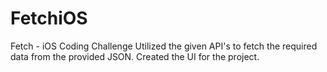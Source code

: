 # FetchiOS
Fetch - iOS Coding Challenge
Utilized the  given API's to fetch the required data from the provided JSON.
Created the UI for the project.
 
